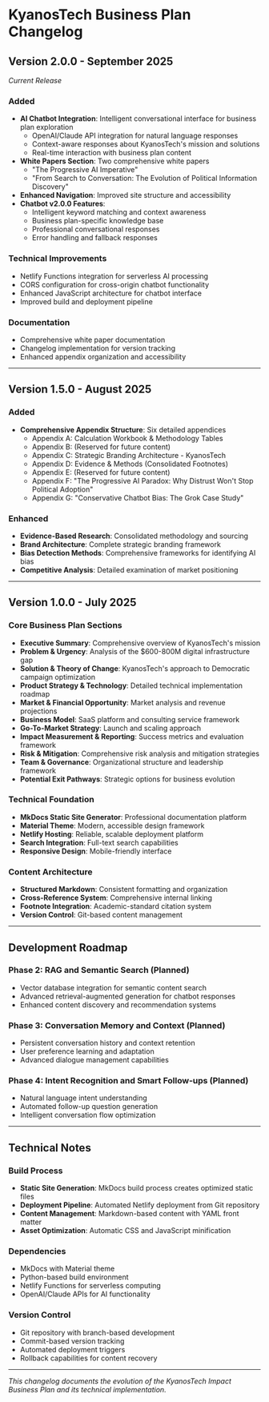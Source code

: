 # KyanosTech Business Plan Changelog

## Version 2.0.0 - September 2025
*Current Release*

### Added
- **AI Chatbot Integration**: Intelligent conversational interface for business plan exploration
  - OpenAI/Claude API integration for natural language responses
  - Context-aware responses about KyanosTech's mission and solutions
  - Real-time interaction with business plan content
- **White Papers Section**: Two comprehensive white papers
  - "The Progressive AI Imperative"
  - "From Search to Conversation: The Evolution of Political Information Discovery"
- **Enhanced Navigation**: Improved site structure and accessibility
- **Chatbot v2.0.0 Features**:
  - Intelligent keyword matching and context awareness
  - Business plan-specific knowledge base
  - Professional conversational responses
  - Error handling and fallback responses

### Technical Improvements
- Netlify Functions integration for serverless AI processing
- CORS configuration for cross-origin chatbot functionality
- Enhanced JavaScript architecture for chatbot interface
- Improved build and deployment pipeline

### Documentation
- Comprehensive white paper documentation
- Changelog implementation for version tracking
- Enhanced appendix organization and accessibility

---

## Version 1.5.0 - August 2025

### Added
- **Comprehensive Appendix Structure**: Six detailed appendices
  - Appendix A: Calculation Workbook & Methodology Tables
  - Appendix B: (Reserved for future content)
  - Appendix C: Strategic Branding Architecture - KyanosTech
  - Appendix D: Evidence & Methods (Consolidated Footnotes)
  - Appendix E: (Reserved for future content)
  - Appendix F: "The Progressive AI Paradox: Why Distrust Won't Stop Political Adoption"
  - Appendix G: "Conservative Chatbot Bias: The Grok Case Study"

### Enhanced
- **Evidence-Based Research**: Consolidated methodology and sourcing
- **Brand Architecture**: Complete strategic branding framework
- **Bias Detection Methods**: Comprehensive frameworks for identifying AI bias
- **Competitive Analysis**: Detailed examination of market positioning

---

## Version 1.0.0 - July 2025

### Core Business Plan Sections
- **Executive Summary**: Comprehensive overview of KyanosTech's mission
- **Problem & Urgency**: Analysis of the $600-800M digital infrastructure gap
- **Solution & Theory of Change**: KyanosTech's approach to Democratic campaign optimization
- **Product Strategy & Technology**: Detailed technical implementation roadmap
- **Market & Financial Opportunity**: Market analysis and revenue projections
- **Business Model**: SaaS platform and consulting service framework
- **Go-To-Market Strategy**: Launch and scaling approach
- **Impact Measurement & Reporting**: Success metrics and evaluation framework
- **Risk & Mitigation**: Comprehensive risk analysis and mitigation strategies
- **Team & Governance**: Organizational structure and leadership framework
- **Potential Exit Pathways**: Strategic options for business evolution

### Technical Foundation
- **MkDocs Static Site Generator**: Professional documentation platform
- **Material Theme**: Modern, accessible design framework
- **Netlify Hosting**: Reliable, scalable deployment platform
- **Search Integration**: Full-text search capabilities
- **Responsive Design**: Mobile-friendly interface

### Content Architecture
- **Structured Markdown**: Consistent formatting and organization
- **Cross-Reference System**: Comprehensive internal linking
- **Footnote Integration**: Academic-standard citation system
- **Version Control**: Git-based content management

---

## Development Roadmap

### Phase 2: RAG and Semantic Search (Planned)
- Vector database integration for semantic content search
- Advanced retrieval-augmented generation for chatbot responses
- Enhanced content discovery and recommendation systems

### Phase 3: Conversation Memory and Context (Planned)
- Persistent conversation history and context retention
- User preference learning and adaptation
- Advanced dialogue management capabilities

### Phase 4: Intent Recognition and Smart Follow-ups (Planned)
- Natural language intent understanding
- Automated follow-up question generation
- Intelligent conversation flow optimization

---

## Technical Notes

### Build Process
- **Static Site Generation**: MkDocs build process creates optimized static files
- **Deployment Pipeline**: Automated Netlify deployment from Git repository
- **Content Management**: Markdown-based content with YAML front matter
- **Asset Optimization**: Automatic CSS and JavaScript minification

### Dependencies
- MkDocs with Material theme
- Python-based build environment
- Netlify Functions for serverless computing
- OpenAI/Claude APIs for AI functionality

### Version Control
- Git repository with branch-based development
- Commit-based version tracking
- Automated deployment triggers
- Rollback capabilities for content recovery

---

*This changelog documents the evolution of the KyanosTech Impact Business Plan and its technical implementation.*